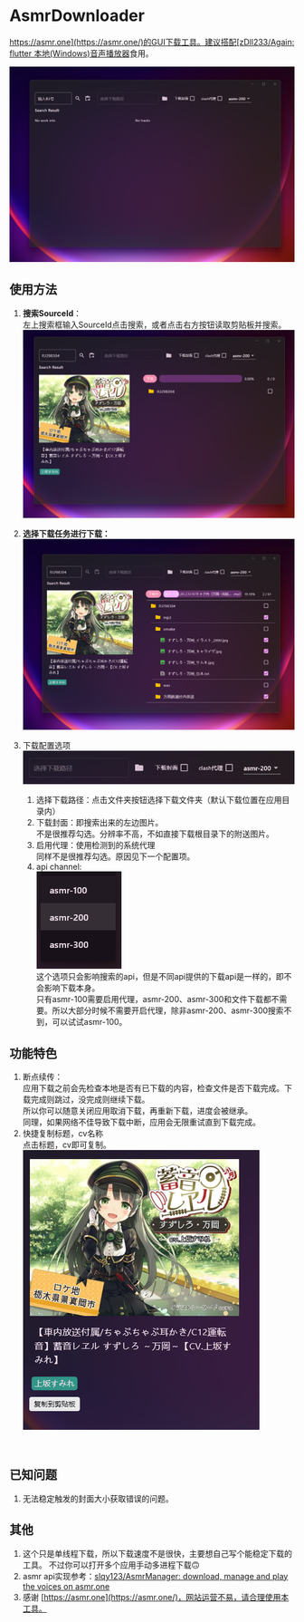 # AsmrDownloader

[https://asmr.one](https://asmr.one/)的GUI下载工具。建议搭配[zDll233/Again: flutter 本地(Windows)音声播放器](https://github.com/zDll233/Again)食用。

​![image-20241130170134-is83sj1](screenshots/image-20241130170134-is83sj1.png)​

## 使用方法

1. **搜索SourceId**：  
    左上搜索框输入SourceId点击搜索，或者点击右方按钮读取剪贴板并搜索。  
    ​![image-20241130170204-ovfg0zi](screenshots/image-20241130170204-ovfg0zi.png)​
2. **选择下载任务进行下载：**   
    ​![image-20241130170442-90pyvwo](screenshots/image-20241130170442-90pyvwo.png)​
3. 下载配置选项  
    ​![image-20241130170557-pmlaery](screenshots/image-20241130170557-pmlaery.png)​

    1. 选择下载路径：点击文件夹按钮选择下载文件夹（默认下载位置在应用目录内）
    2. 下载封面：即搜索出来的左边图片。  
        不是很推荐勾选。分辨率不高，不如直接下载根目录下的附送图片。
    3. 启用代理：使用检测到的系统代理   
        同样不是很推荐勾选。原因见下一个配置项。
    4. api channel:  
        ​![image-20241130171701-pzhxtq3](screenshots/image-20241130171701-pzhxtq3.png)  
        这个选项只会影响搜索的api，但是不同api提供的下载api是一样的，即不会影响下载本身。  
        只有asmr-100需要启用代理，asmr-200、asmr-300和文件下载都不需要。所以大部分时候不需要开启代理，除非asmr-200、asmr-300搜索不到，可以试试asmr-100。  
    

## 功能特色

1. 断点续传：  
    应用下载之前会先检查本地是否有已下载的内容，检查文件是否下载完成。下载完成则跳过，没完成则继续下载。  
    所以你可以随意关闭应用取消下载，再重新下载，进度会被继承。  
    同理，如果网络不佳导致下载中断，应用会无限重试直到下载完成。
2. 快捷复制标题，cv名称  
    点击标题，cv即可复制。  
    ​![image-20241130172855-kx1jjzt](screenshots/image-20241130172855-kx1jjzt.png)​

‍

## 已知问题

1. 无法稳定触发的封面大小获取错误的问题。


## 其他

1. 这个只是单线程下载，所以下载速度不是很快，主要想自己写个能稳定下载的工具。
    不过你可以打开多个应用手动多进程下载🙃
2. asmr api实现参考：[slqy123/AsmrManager: download, manage and play the voices on asmr.one](https://github.com/slqy123/AsmrManager)
3. 感谢 [https://asmr.one](https://asmr.one/)，网站运营不易，请合理使用本工具。